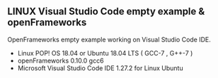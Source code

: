 ## LINUX Visual Studio Code empty example & openFrameworks

OpenFrameworks empty example working on Visual Studio Code IDE.
- Linux POP! OS 18.04 or Ubuntu 18.04 LTS ( GCC-7 , G++-7 )
- openFrameworks 0.10.0 gcc6
- Microsoft Visual Studio Code IDE 1.27.2 for Linux Ubuntu


